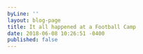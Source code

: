 ```yaml
---
byLine: ''
layout: blog-page
title: It all happened at a Football Camp
date: 2018-06-08 10:26:51 -0400
published: false
---
```

